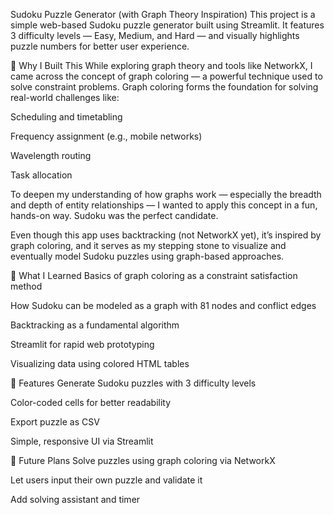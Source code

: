 Sudoku Puzzle Generator (with Graph Theory Inspiration)
This project is a simple web-based Sudoku puzzle generator built using Streamlit. It features 3 difficulty levels — Easy, Medium, and Hard — and visually highlights puzzle numbers for better user experience.

🎯 Why I Built This
While exploring graph theory and tools like NetworkX, I came across the concept of graph coloring — a powerful technique used to solve constraint problems. Graph coloring forms the foundation for solving real-world challenges like:

Scheduling and timetabling

Frequency assignment (e.g., mobile networks)

Wavelength routing

Task allocation

To deepen my understanding of how graphs work — especially the breadth and depth of entity relationships — I wanted to apply this concept in a fun, hands-on way. Sudoku was the perfect candidate.

Even though this app uses backtracking (not NetworkX yet), it’s inspired by graph coloring, and it serves as my stepping stone to visualize and eventually model Sudoku puzzles using graph-based approaches.

🧠 What I Learned
Basics of graph coloring as a constraint satisfaction method

How Sudoku can be modeled as a graph with 81 nodes and conflict edges

Backtracking as a fundamental algorithm

Streamlit for rapid web prototyping

Visualizing data using colored HTML tables

🔧 Features
Generate Sudoku puzzles with 3 difficulty levels

Color-coded cells for better readability

Export puzzle as CSV

Simple, responsive UI via Streamlit

🚀 Future Plans
Solve puzzles using graph coloring via NetworkX

Let users input their own puzzle and validate it

Add solving assistant and timer
